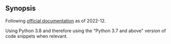 ## Synopsis
Following [official documentation](https://docs.pydantic.dev/) as of 2022-12.

Using Python 3.8 and therefore using the "Python 3.7 and above" version of code snippets when relevant.
